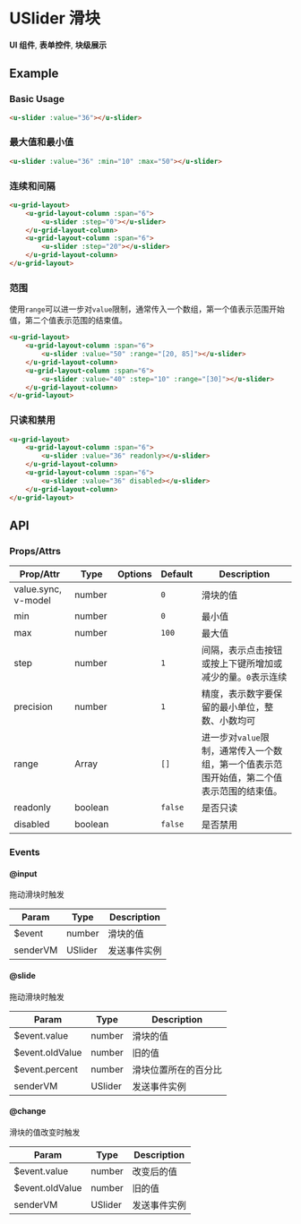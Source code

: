 <!-- 该 README.md 根据 api.yaml 和 docs/*.md 自动生成，为了方便在 GitHub 和 NPM 上查阅。如需修改，请查看源文件 -->

# USlider 滑块

**UI 组件**, **表单控件**, **块级展示**

## Example
### Basic Usage

``` html
<u-slider :value="36"></u-slider>
```

### 最大值和最小值

``` html
<u-slider :value="36" :min="10" :max="50"></u-slider>
```

### 连续和间隔

``` html
<u-grid-layout>
    <u-grid-layout-column :span="6">
        <u-slider :step="0"></u-slider>
    </u-grid-layout-column>
    <u-grid-layout-column :span="6">
        <u-slider :step="20"></u-slider>
    </u-grid-layout-column>
</u-grid-layout>
```

### 范围

使用`range`可以进一步对`value`限制，通常传入一个数组，第一个值表示范围开始值，第二个值表示范围的结束值。

``` html
<u-grid-layout>
    <u-grid-layout-column :span="6">
        <u-slider :value="50" :range="[20, 85]"></u-slider>
    </u-grid-layout-column>
    <u-grid-layout-column :span="6">
        <u-slider :value="40" :step="10" :range="[30]"></u-slider>
    </u-grid-layout-column>
</u-grid-layout>
```

### 只读和禁用
``` html
<u-grid-layout>
    <u-grid-layout-column :span="6">
        <u-slider :value="36" readonly></u-slider>
    </u-grid-layout-column>
    <u-grid-layout-column :span="6">
        <u-slider :value="36" disabled></u-slider>
    </u-grid-layout-column>
</u-grid-layout>
```

## API
### Props/Attrs

| Prop/Attr | Type | Options | Default | Description |
| --------- | ---- | ------- | ------- | ----------- |
| value.sync, v-model | number |  | `0` | 滑块的值 |
| min | number |  | `0` | 最小值 |
| max | number |  | `100` | 最大值 |
| step | number |  | `1` | 间隔，表示点击按钮或按上下键所增加或减少的量。`0`表示连续 |
| precision | number |  | `1` | 精度，表示数字要保留的最小单位，整数、小数均可 |
| range | Array |  | `[]` | 进一步对`value`限制，通常传入一个数组，第一个值表示范围开始值，第二个值表示范围的结束值。 |
| readonly | boolean |  | `false` | 是否只读 |
| disabled | boolean |  | `false` | 是否禁用 |

### Events

#### @input

拖动滑块时触发

| Param | Type | Description |
| ----- | ---- | ----------- |
| $event | number | 滑块的值 |
| senderVM | USlider | 发送事件实例 |

#### @slide

拖动滑块时触发

| Param | Type | Description |
| ----- | ---- | ----------- |
| $event.value | number | 滑块的值 |
| $event.oldValue | number | 旧的值 |
| $event.percent | number | 滑块位置所在的百分比 |
| senderVM | USlider | 发送事件实例 |

#### @change

滑块的值改变时触发

| Param | Type | Description |
| ----- | ---- | ----------- |
| $event.value | number | 改变后的值 |
| $event.oldValue | number | 旧的值 |
| senderVM | USlider | 发送事件实例 |
